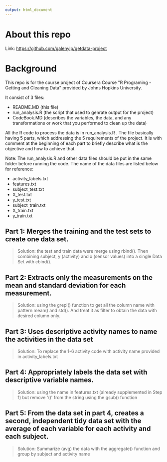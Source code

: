 ```yaml
---
output: html_document
---
```

# About this repo
Link: https://github.com/galenyip/getdata-project

# Background
This repo is for the course project of Coursera Course "R Programing - Getting and Cleaning Data" provided by Johns Hopkins University.

It consist of 3 files:
- README.MD (this file)
- run_analysis.R (the script that used to genrate output for the project)
- CodeBook.MD (describes the variables, the data, and any transformations or work that you performed to clean up the data)

All the R code to process the data is in run_analysis.R .  The file basically having 5 parts, which addressing the 5 requirements of the project.  It is with comment at the beginning of each part to briefly describe what is the objective and how to achieve that.

Note: The run_analysis.R and other data files should be put in the same folder before running the code.  The name of the data files are listed below for reference:
- activity_labels.txt
- features.txt
- subject_test.txt
- X_test.txt
- y_test.txt
- subject_train.txt
- X_train.txt
- y_train.txt

## Part 1: Merges the training and the test sets to create one data set. 

> Solution: the test and train data were merge using rbind().  Then combining 
          subject, y (activity) and x (sensor values) into a single Data Set 
          with cbind(). 

## Part 2: Extracts only the measurements on the mean and standard deviation for each measurement.  

> Solution: using the grepl() function to get all the column name with pattern 
          mean() and std(). And treat it as filter to obtain the data with 
          desired column only.

## Part 3: Uses descriptive activity names to name the activities in the data set 

> Solution: To replace the 1-6 activity code with activity name provided in
          activity_labels.txt

## Part 4: Appropriately labels the data set with descriptive variable names.

> Solution: using the name in features.txt (already supplemented in Step 1) but 
          remove '()' from the string using the gsub() function

## Part 5: From the data set in part 4, creates a second, independent tidy data set with the average of each variable for each activity and each subject.

> Solution: Summarize (avg) the data with the aggregate() function and group by 
          subject and activity name
